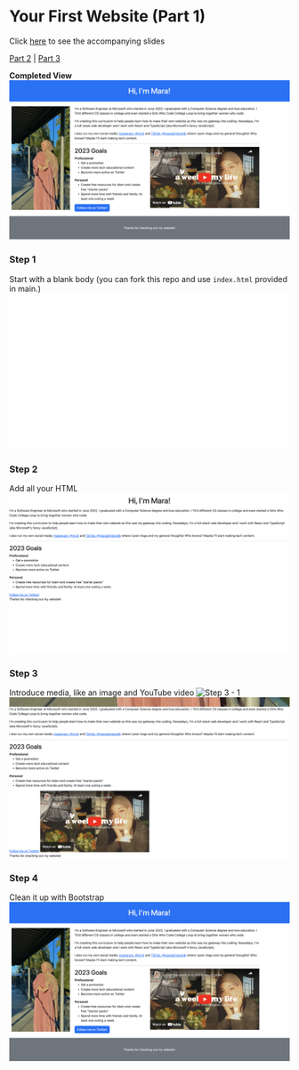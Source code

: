 # Your First Website (Part 1)
Click [here](https://www.canva.com/design/DAFVdACYRhk/e_bRAfxumAsTqf5L7A9qXg/view?website#4) to see the accompanying slides

[Part 2](https://github.com/maralihart/YFW2) |
[Part 3](https://github.com/maralihart/YFW3)

**Completed View**
![Completed](step4.png)

### Step 1
Start with a blank body (you can fork this repo and use `index.html` provided in main.)
![Step 1](step1.png)
### Step 2
Add all your HTML
![Step 2](step2.png)
### Step 3
Introduce media, like an image and YouTube video
![Step 3 - 1](step3-1.png)
![Step 3 - 2](step3-2.png)
### Step 4
Clean it up with Bootstrap
![Step 4](step4.png)